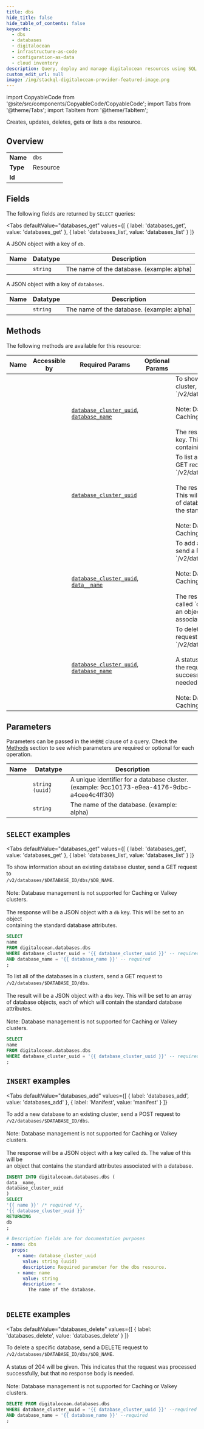 ```yaml
--- 
title: dbs
hide_title: false
hide_table_of_contents: false
keywords:
  - dbs
  - databases
  - digitalocean
  - infrastructure-as-code
  - configuration-as-data
  - cloud inventory
description: Query, deploy and manage digitalocean resources using SQL
custom_edit_url: null
image: /img/stackql-digitalocean-provider-featured-image.png
---
```


import CopyableCode from '@site/src/components/CopyableCode/CopyableCode';
import Tabs from '@theme/Tabs';
import TabItem from '@theme/TabItem';

Creates, updates, deletes, gets or lists a <code>dbs</code> resource.

## Overview
<table><tbody>
<tr><td><b>Name</b></td><td><code>dbs</code></td></tr>
<tr><td><b>Type</b></td><td>Resource</td></tr>
<tr><td><b>Id</b></td><td><CopyableCode code="digitalocean.databases.dbs" /></td></tr>
</tbody></table>

## Fields

The following fields are returned by `SELECT` queries:

<Tabs
    defaultValue="databases_get"
    values={[
        { label: 'databases_get', value: 'databases_get' },
        { label: 'databases_list', value: 'databases_list' }
    ]}
>
<TabItem value="databases_get">

A JSON object with a key of `db`.

<table>
<thead>
    <tr>
    <th>Name</th>
    <th>Datatype</th>
    <th>Description</th>
    </tr>
</thead>
<tbody>
<tr>
    <td><CopyableCode code="name" /></td>
    <td><code>string</code></td>
    <td>The name of the database. (example: alpha)</td>
</tr>
</tbody>
</table>
</TabItem>
<TabItem value="databases_list">

A JSON object with a key of `databases`.

<table>
<thead>
    <tr>
    <th>Name</th>
    <th>Datatype</th>
    <th>Description</th>
    </tr>
</thead>
<tbody>
<tr>
    <td><CopyableCode code="name" /></td>
    <td><code>string</code></td>
    <td>The name of the database. (example: alpha)</td>
</tr>
</tbody>
</table>
</TabItem>
</Tabs>

## Methods

The following methods are available for this resource:

<table>
<thead>
    <tr>
    <th>Name</th>
    <th>Accessible by</th>
    <th>Required Params</th>
    <th>Optional Params</th>
    <th>Description</th>
    </tr>
</thead>
<tbody>
<tr>
    <td><a href="#databases_get"><CopyableCode code="databases_get" /></a></td>
    <td><CopyableCode code="select" /></td>
    <td><a href="#parameter-database_cluster_uuid"><code>database_cluster_uuid</code></a>, <a href="#parameter-database_name"><code>database_name</code></a></td>
    <td></td>
    <td>To show information about an existing database cluster, send a GET request to<br />`/v2/databases/$DATABASE_ID/dbs/$DB_NAME`.<br /><br />Note: Database management is not supported for Caching or Valkey clusters.<br /><br />The response will be a JSON object with a `db` key. This will be set to an object<br />containing the standard database attributes.<br /></td>
</tr>
<tr>
    <td><a href="#databases_list"><CopyableCode code="databases_list" /></a></td>
    <td><CopyableCode code="select" /></td>
    <td><a href="#parameter-database_cluster_uuid"><code>database_cluster_uuid</code></a></td>
    <td></td>
    <td>To list all of the databases in a clusters, send a GET request to<br />`/v2/databases/$DATABASE_ID/dbs`.<br /><br />The result will be a JSON object with a `dbs` key. This will be set to an array<br />of database objects, each of which will contain the standard database attributes.<br /><br />Note: Database management is not supported for Caching or Valkey clusters.<br /></td>
</tr>
<tr>
    <td><a href="#databases_add"><CopyableCode code="databases_add" /></a></td>
    <td><CopyableCode code="insert" /></td>
    <td><a href="#parameter-database_cluster_uuid"><code>database_cluster_uuid</code></a>, <a href="#parameter-data__name"><code>data__name</code></a></td>
    <td></td>
    <td>To add a new database to an existing cluster, send a POST request to<br />`/v2/databases/$DATABASE_ID/dbs`.<br /><br />Note: Database management is not supported for Caching or Valkey clusters.<br /><br />The response will be a JSON object with a key called `db`. The value of this will be<br />an object that contains the standard attributes associated with a database.<br /></td>
</tr>
<tr>
    <td><a href="#databases_delete"><CopyableCode code="databases_delete" /></a></td>
    <td><CopyableCode code="delete" /></td>
    <td><a href="#parameter-database_cluster_uuid"><code>database_cluster_uuid</code></a>, <a href="#parameter-database_name"><code>database_name</code></a></td>
    <td></td>
    <td>To delete a specific database, send a DELETE request to<br />`/v2/databases/$DATABASE_ID/dbs/$DB_NAME`.<br /><br />A status of 204 will be given. This indicates that the request was processed<br />successfully, but that no response body is needed.<br /><br />Note: Database management is not supported for Caching or Valkey clusters.<br /></td>
</tr>
</tbody>
</table>

## Parameters

Parameters can be passed in the `WHERE` clause of a query. Check the [Methods](#methods) section to see which parameters are required or optional for each operation.

<table>
<thead>
    <tr>
    <th>Name</th>
    <th>Datatype</th>
    <th>Description</th>
    </tr>
</thead>
<tbody>
<tr id="parameter-database_cluster_uuid">
    <td><CopyableCode code="database_cluster_uuid" /></td>
    <td><code>string (uuid)</code></td>
    <td>A unique identifier for a database cluster. (example: 9cc10173-e9ea-4176-9dbc-a4cee4c4ff30)</td>
</tr>
<tr id="parameter-database_name">
    <td><CopyableCode code="database_name" /></td>
    <td><code>string</code></td>
    <td>The name of the database. (example: alpha)</td>
</tr>
</tbody>
</table>

## `SELECT` examples

<Tabs
    defaultValue="databases_get"
    values={[
        { label: 'databases_get', value: 'databases_get' },
        { label: 'databases_list', value: 'databases_list' }
    ]}
>
<TabItem value="databases_get">

To show information about an existing database cluster, send a GET request to<br />`/v2/databases/$DATABASE_ID/dbs/$DB_NAME`.<br /><br />Note: Database management is not supported for Caching or Valkey clusters.<br /><br />The response will be a JSON object with a `db` key. This will be set to an object<br />containing the standard database attributes.<br />

```sql
SELECT
name
FROM digitalocean.databases.dbs
WHERE database_cluster_uuid = '{{ database_cluster_uuid }}' -- required
AND database_name = '{{ database_name }}' -- required
;
```
</TabItem>
<TabItem value="databases_list">

To list all of the databases in a clusters, send a GET request to<br />`/v2/databases/$DATABASE_ID/dbs`.<br /><br />The result will be a JSON object with a `dbs` key. This will be set to an array<br />of database objects, each of which will contain the standard database attributes.<br /><br />Note: Database management is not supported for Caching or Valkey clusters.<br />

```sql
SELECT
name
FROM digitalocean.databases.dbs
WHERE database_cluster_uuid = '{{ database_cluster_uuid }}' -- required
;
```
</TabItem>
</Tabs>


## `INSERT` examples

<Tabs
    defaultValue="databases_add"
    values={[
        { label: 'databases_add', value: 'databases_add' },
        { label: 'Manifest', value: 'manifest' }
    ]}
>
<TabItem value="databases_add">

To add a new database to an existing cluster, send a POST request to<br />`/v2/databases/$DATABASE_ID/dbs`.<br /><br />Note: Database management is not supported for Caching or Valkey clusters.<br /><br />The response will be a JSON object with a key called `db`. The value of this will be<br />an object that contains the standard attributes associated with a database.<br />

```sql
INSERT INTO digitalocean.databases.dbs (
data__name,
database_cluster_uuid
)
SELECT 
'{{ name }}' /* required */,
'{{ database_cluster_uuid }}'
RETURNING
db
;
```
</TabItem>
<TabItem value="manifest">

```yaml
# Description fields are for documentation purposes
- name: dbs
  props:
    - name: database_cluster_uuid
      value: string (uuid)
      description: Required parameter for the dbs resource.
    - name: name
      value: string
      description: >
        The name of the database.
        
```
</TabItem>
</Tabs>


## `DELETE` examples

<Tabs
    defaultValue="databases_delete"
    values={[
        { label: 'databases_delete', value: 'databases_delete' }
    ]}
>
<TabItem value="databases_delete">

To delete a specific database, send a DELETE request to<br />`/v2/databases/$DATABASE_ID/dbs/$DB_NAME`.<br /><br />A status of 204 will be given. This indicates that the request was processed<br />successfully, but that no response body is needed.<br /><br />Note: Database management is not supported for Caching or Valkey clusters.<br />

```sql
DELETE FROM digitalocean.databases.dbs
WHERE database_cluster_uuid = '{{ database_cluster_uuid }}' --required
AND database_name = '{{ database_name }}' --required
;
```
</TabItem>
</Tabs>
